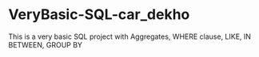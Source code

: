 # VeryBasic-SQL-car_dekho
This is a very basic SQL project with Aggregates, WHERE clause, LIKE, IN BETWEEN, GROUP BY

